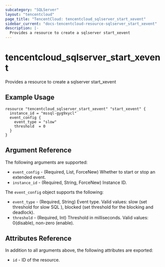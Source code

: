 ```yaml
---
subcategory: "SQLServer"
layout: "tencentcloud"
page_title: "TencentCloud: tencentcloud_sqlserver_start_xevent"
sidebar_current: "docs-tencentcloud-resource-sqlserver_start_xevent"
description: |-
  Provides a resource to create a sqlserver start_xevent
---
```


# tencentcloud_sqlserver_start_xevent

Provides a resource to create a sqlserver start_xevent

## Example Usage

```hcl
resource "tencentcloud_sqlserver_start_xevent" "start_xevent" {
  instance_id = "mssql-gyg9xycl"
  event_config {
    event_type = "slow"
    threshold  = 0
  }
}
```

## Argument Reference

The following arguments are supported:

* `event_config` - (Required, List, ForceNew) Whether to start or stop an extended event.
* `instance_id` - (Required, String, ForceNew) Instance ID.

The `event_config` object supports the following:

* `event_type` - (Required, String) Event type. Valid values: slow (set threshold for slow SQL ), blocked (set threshold for the blocking and deadlock).
* `threshold` - (Required, Int) Threshold in milliseconds. Valid values: 0(disable), non-zero (enable).

## Attributes Reference

In addition to all arguments above, the following attributes are exported:

* `id` - ID of the resource.



